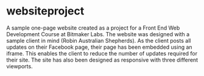 # websiteproject
A sample one-page website created as a project for a Front End Web Development Course at Bitmaker Labs. The website was designed with a sample client in mind (Robin Australian Shepherds). As the client posts all updates on their Facebook page, their page has been embedded using an iframe. This enables the client to reduce the number of updates required for their site. The site has also been designed as responsive with three different viewports.
